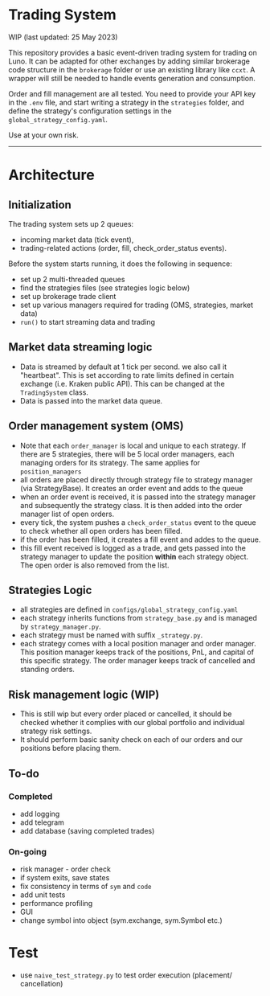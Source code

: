 # Trading System

WIP (last updated: 25 May 2023)

This repository provides a basic event-driven trading system for trading on Luno. It can be adapted for other exchanges by adding similar brokerage code structure in the `brokerage` folder or use an existing library like `ccxt`. A wrapper will still be needed to handle events generation and consumption.

Order and fill management are all tested. You need to provide your API key in the `.env` file, and start writing a strategy in the `strategies` folder, and define the strategy's configuration settings in the `global_strategy_config.yaml`.

Use at your own risk.

---

# Architecture

## Initialization

The trading system sets up 2 queues:

- incoming market data (tick event),
- trading-related actions (order, fill, check_order_status events).

Before the system starts running, it does the following in sequence:

- set up 2 multi-threaded queues
- find the strategies files (see strategies logic below)
- set up brokerage trade client
- set up various managers required for trading (OMS, strategies, market data)
- `run()` to start streaming data and trading

## Market data streaming logic

- Data is streamed by default at 1 tick per second. we also call it "heartbeat". This is set according to rate limits defined in certain exchange (i.e. Kraken public API). This can be changed at the `TradingSystem` class.
- Data is passed into the market data queue.

## Order management system (OMS)

- Note that each `order_manager` is local and unique to each strategy. If there are 5 strategies, there will be 5 local order managers, each managing orders for its strategy. The same applies for `position_managers`
- all orders are placed directly through strategy file to strategy manager (via StrategyBase). It creates an order event and adds to the queue
- when an order event is received, it is passed into the strategy manager and subsequently the strategy class. It is then added into the order manager list of open orders.
- every tick, the system pushes a `check_order_status` event to the queue to check whether all open orders has been filled.
- if the order has been filled, it creates a fill event and addes to the queue.
- this fill event received is logged as a trade, and gets passed into the strategy manager to update the position **within** each strategy object. The open order is also removed from the list.

## Strategies Logic

- all strategies are defined in `configs/global_strategy_config.yaml`
- each strategy inherits functions from `strategy_base.py` and is managed by `strategy_manager.py`.
- each strategy must be named with suffix `_strategy.py`.
- each strategy comes with a local position manager and order manager. This position manager keeps track of the positions, PnL, and capital of this specific strategy. The order manager keeps track of cancelled and standing orders.

## Risk management logic (WIP)

- This is still wip but every order placed or cancelled, it should be checked whether it complies with our global portfolio and individual strategy risk settings.
- It should perform basic sanity check on each of our orders and our positions before placing them.

## To-do

### Completed

- add logging
- add telegram
- add database (saving completed trades)

### On-going

- risk manager - order check
- if system exits, save states
- fix consistency in terms of `sym` and `code`
- add unit tests
- performance profiling
- GUI
- change symbol into object (sym.exchange, sym.Symbol etc.)

# Test

- use `naive_test_strategy.py` to test order execution (placement/ cancellation)
